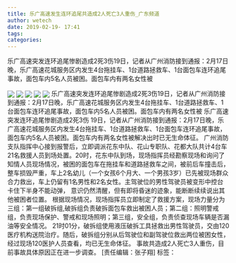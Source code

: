 ```yaml
---
title: 乐广高速发生连环追尾共造成2人死亡3人重伤_广东频道
author: wetech
date: 2019-02-19- 17:41
tags: 
categories: 
---
```

乐广高速突发连环追尾惨剧造成2死3伤19日，记者从广州消防接到通报：2月17日晚，乐广高速花城服务区内发生4台拖挂车、1台道路拯救车、1台面包车连环追尾事故，面包车内5名人员被困。面包车内有两名女性被
<!-- more -->
                
<img align="center" border="0" src="http://p1.ifengimg.com/a/2019_08/a88c26058f8e126_size148_w1920_h1080.jpg" />
                
<img align="center" border="0" src="http://p2.ifengimg.com/a/2019_08/1c3d432b7ec1352_size147_w1920_h1080.jpg" />
                
<img align="center" border="0" src="http://p3.ifengimg.com/a/2019_08/4694525f9862bee_size142_w1920_h1080.jpg" />
            
<img align="center" border="0" src="http://p2.ifengimg.com/a/2019_08/cc73308c1463a1d_size179_w1920_h1080.jpg" />
<img align="center" border="0" src="http://p2.ifengimg.com/a/2016/0810/204c433878d5cf9size1_w16_h16.png" />
乐广高速突发连环追尾惨剧造成2死3伤19日，记者从广州消防接到通报：2月17日晚，乐广高速花城服务区内发生4台拖挂车、1台道路拯救车、1台面包车连环追尾事故，面包车内5名人员被困。面包车内有两名女性被
乐广高速突发连环追尾惨剧造成2死3伤
19日，记者从广州消防接到通报：2月17日晚，乐广高速花城服务区内发生4台拖挂车、1台道路拯救车、1台面包车连环追尾事故，面包车内5名人员被困。面包车内有两名女性被解决出时已无生命体征。
广州消防支队指挥中心接到报警后，立即调派花东中队、花山专职队、花都大队共计4台车21名救援人员到场处置。20时，花东中队到场，现场指挥员经勘察现场和询问了知情人员现场情况，被困的面包车在拖挂车和道路拯救车之间，被前后车撞击后，整车损毁严重，车上2名幼儿（一个女孩6个月大、一个男孩3岁）已先被现场群众合力救出，车上仍留有1名男性和2名女性。主驾驶位的男性驾驶员被变形中控台卡住下半身不能动弹，
意识仍然清醒，但有即将昏迷的迹象，能断断续续说出其他被困者位置。
根据现场情况，现场指挥员立即制定了救援方案，现场力量分为三组：第一组破拆组,破拆组负责破拆面包车救出被困人员；第二组：照明警戒组，负责现场保护、警戒和现场照明；第三组，安全组，负责侦查现场车辆是否漏油等安全情况。
21时01分，破拆组使用液压破拆工具拯救出男性驾驶员，交由120医疗机构送院治疗。随后，破拆组分别从后驾驶位和副驾驶位救出两位被困女性，经过现场120医护人员查看，均已无生命体征。
事故共造成2人死亡3人重伤，目前事故具体原因正在进一步调查。
[责任编辑：张子翔]
标签：
             

